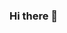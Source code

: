 ### Hi there 👋

<!--
My name is Edward. I'm Ukrainian, living in Wroclaw, Poland.
I have a Master's degree in Computer Science in Ecology. 
I am a QA engineer with 1,5 years of experience in manual quality assurance in outsourcing and product companies.

I am good at influencing engineering-wide best practices within teams and across others for the full software development life cycle, including documentation, design, coding standards, code reviews, building, testing, deployment, and other operations as well as leading teams of 3-5 software engineers, coaching and mentoring less experienced developers and peers.

I have the following outside-of-work achievements:

An open source enthusiast being top 5.5K worldwide by GitHub accounts ranking.
A recurring speaker on the largest Ukrainian IT community's podcast about DevOps with 65K+ subscribers on YouTube.
An author of 15+ articles about software engineering on 3 different languages that have 325K+ views in total on Medium, DOU, and Habr (not under maintenance).

- 🔭 I’m currently working on ...
- 🌱 I’m currently learning ...
- 👯 I’m looking to collaborate on ...
- 🤔 I’m looking for help with ...
- 💬 Ask me about ...
- 📫 How to reach me: ...
- 😄 Pronouns: ...
- ⚡ Fun fact: ...
-->
